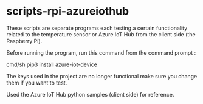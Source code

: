 # scripts-rpi-azureiothub

These scripts are separate programs each testing a certain functionality related to the temperature sensor or Azure IoT Hub from the client side (the Raspberry Pi).

Before running the program, run this command from the command prompt :

cmd/sh pip3 install azure-iot-device

The keys used in the project are no longer functional make sure you change them if you want to test.

Used the Azure IoT Hub python samples (client side) for reference.
